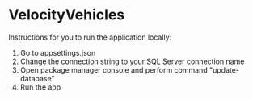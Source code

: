 # VelocityVehicles

Instructions for you to run the application locally:
1. Go to appsettings.json
2. Change the connection string to your SQL Server connection name
3. Open package manager console and perform command "update-database"
4. Run the app

